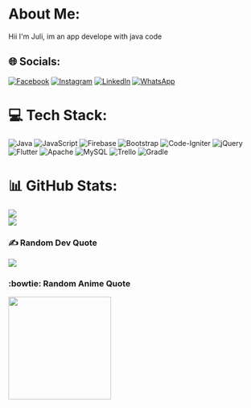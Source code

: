 # About Me:
Hii I'm Juli, im an app develope with java code


## 🌐 Socials:
[![Facebook](https://img.shields.io/badge/Facebook-%231877F2.svg?logo=Facebook&logoColor=white)](https://www.facebook.com/profile.php?id=100004731617594) [![Instagram](https://img.shields.io/badge/Instagram-%23E4405F.svg?logo=Instagram&logoColor=white)](https://instagram.com/juli_hr) [![LinkedIn](https://img.shields.io/badge/LinkedIn-%230077B5.svg?logo=linkedin&logoColor=white)](https://www.linkedin.com/in/juli-hartawan-30238b168/) [![WhatsApp]()](https://api.whatsapp.com/send?phone=085832122290) 

# 💻 Tech Stack:
![Java](https://img.shields.io/badge/java-%23ED8B00.svg?style=for-the-badge&logo=java&logoColor=white) ![JavaScript](https://img.shields.io/badge/javascript-%23323330.svg?style=for-the-badge&logo=javascript&logoColor=%23F7DF1E) ![Firebase](https://img.shields.io/badge/firebase-%23039BE5.svg?style=for-the-badge&logo=firebase) ![Bootstrap](https://img.shields.io/badge/bootstrap-%23563D7C.svg?style=for-the-badge&logo=bootstrap&logoColor=white) ![Code-Igniter](https://img.shields.io/badge/CodeIgniter-%23EF4223.svg?style=for-the-badge&logo=codeIgniter&logoColor=white) ![jQuery](https://img.shields.io/badge/jquery-%230769AD.svg?style=for-the-badge&logo=jquery&logoColor=white) ![Flutter](https://img.shields.io/badge/Flutter-%2302569B.svg?style=for-the-badge&logo=Flutter&logoColor=white) ![Apache](https://img.shields.io/badge/apache-%23D42029.svg?style=for-the-badge&logo=apache&logoColor=white) ![MySQL](https://img.shields.io/badge/mysql-%2300f.svg?style=for-the-badge&logo=mysql&logoColor=white) ![Trello](https://img.shields.io/badge/Trello-%23026AA7.svg?style=for-the-badge&logo=Trello&logoColor=white) ![Gradle](https://img.shields.io/badge/Gradle-02303A.svg?style=for-the-badge&logo=Gradle&logoColor=white)
# 📊 GitHub Stats:
![](https://github-readme-stats.vercel.app/api?username=juli1994&theme=dark&hide_border=false&include_all_commits=false&count_private=false)<br/>
![](https://github-readme-streak-stats.herokuapp.com/?user=juli1994&theme=dark&hide_border=false)<br/>

### ✍️ Random Dev Quote
![](https://quotes-github-readme.vercel.app/api?type=vetical&theme=radical)

### :bowtie: Random Anime Quote
<img src="https://i.pinimg.com/736x/f8/c3/03/f8c3034a676c37dd8b9901f1d1c6e8e3.jpg" width="204px"/>

<!-- Proudly created with GPRM ( https://gprm.itsvg.in ) -->
